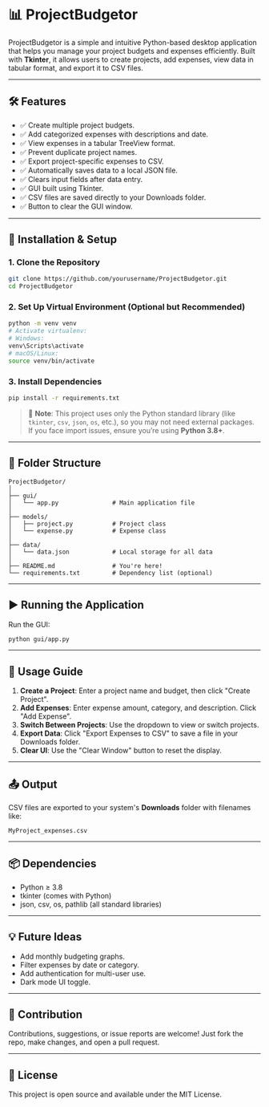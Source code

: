 # 📊 ProjectBudgetor

ProjectBudgetor is a simple and intuitive Python-based desktop application that helps you manage your project budgets and expenses efficiently. Built with **Tkinter**, it allows users to create projects, add expenses, view data in tabular format, and export it to CSV files.

---

## 🛠 Features

- ✅ Create multiple project budgets.
- ✅ Add categorized expenses with descriptions and date.
- ✅ View expenses in a tabular TreeView format.
- ✅ Prevent duplicate project names.
- ✅ Export project-specific expenses to CSV.
- ✅ Automatically saves data to a local JSON file.
- ✅ Clears input fields after data entry.
- ✅ GUI built using Tkinter.
- ✅ CSV files are saved directly to your Downloads folder.
- ✅ Button to clear the GUI window.

---

## 🚀 Installation & Setup

### 1. Clone the Repository
```bash
git clone https://github.com/yourusername/ProjectBudgetor.git
cd ProjectBudgetor
```

### 2. Set Up Virtual Environment (Optional but Recommended)
```bash
python -m venv venv
# Activate virtualenv:
# Windows:
venv\Scripts\activate
# macOS/Linux:
source venv/bin/activate
```

### 3. Install Dependencies
```bash
pip install -r requirements.txt
```

> 📌 **Note**: This project uses only the Python standard library (like `tkinter`, `csv`, `json`, `os`, etc.), so you may not need external packages. If you face import issues, ensure you’re using **Python 3.8+**.

---

## 📂 Folder Structure

```
ProjectBudgetor/
│
├── gui/
│   └── app.py               # Main application file
│
├── models/
│   ├── project.py           # Project class
│   └── expense.py           # Expense class
│
├── data/
│   └── data.json            # Local storage for all data
│
├── README.md                # You're here!
└── requirements.txt         # Dependency list (optional)
```

---

## ▶️ Running the Application

Run the GUI:
```bash
python gui/app.py
```

---

## 📝 Usage Guide

1. **Create a Project**: Enter a project name and budget, then click "Create Project".
2. **Add Expenses**: Enter expense amount, category, and description. Click "Add Expense".
3. **Switch Between Projects**: Use the dropdown to view or switch projects.
4. **Export Data**: Click "Export Expenses to CSV" to save a file in your Downloads folder.
5. **Clear UI**: Use the "Clear Window" button to reset the display.

---

## 📤 Output

CSV files are exported to your system's **Downloads** folder with filenames like:
```
MyProject_expenses.csv
```

---

## 📦 Dependencies

- Python ≥ 3.8
- tkinter (comes with Python)
- json, csv, os, pathlib (all standard libraries)

---

## 💡 Future Ideas

- Add monthly budgeting graphs.
- Filter expenses by date or category.
- Add authentication for multi-user use.
- Dark mode UI toggle.

---

## 🙌 Contribution

Contributions, suggestions, or issue reports are welcome! Just fork the repo, make changes, and open a pull request.

---

## 📃 License

This project is open source and available under the MIT License.
